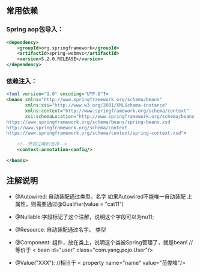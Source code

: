 ## 常用依赖

### Spring aop包导入：

```xml
<dependency>
    <groupId>org.springframework</groupId>
    <artifactId>spring-webmvc</artifactId>
    <version>5.2.0.RELEASE</version>
</dependency>
```

### 依赖注入：

```xml
<?xml version="1.0" encoding="UTF-8"?>
<beans xmlns="http://www.springframework.org/schema/beans"
       xmlns:xsi="http://www.w3.org/2001/XMLSchema-instance"
       xmlns:context="http://www.springframework.org/schema/context"
       xsi:schemaLocation="http://www.springframework.org/schema/beans
https://www.springframework.org/schema/beans/spring-beans.xsd
http://www.springframework.org/schema/context
https://www.springframework.org/schema/context/spring-context.xsd">

    <!--开启注解的支持-->
    <context:annotation-config/>

</beans>
```

## 注解说明

- @Autowired: 自动装配通过类型。名字 如果Autowired不能唯一自动装配 上属性，则需要通过@Qualifier(value = "cat11")
- @Nullable:字段标记了这个注解，说明这个字段可以为nu11;
- @Resource: 自动装配通过名字。 类型


- @Component: 组件，放在类上，说明这个类被Spring管理了，就是bean! //等价于 < bean id="user" class="com.yang.pojo.User"/>
- @Value("XXX"): //相当于 < property name="name" value="范俊峰"/>